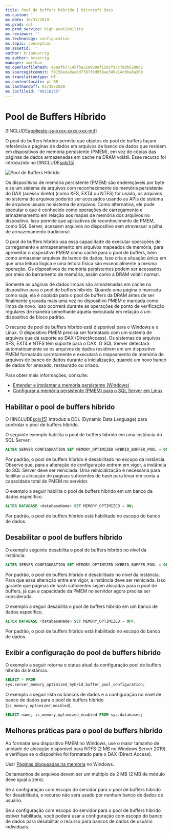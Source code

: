```yaml
---
title: Pool de buffers híbrido | Microsoft Docs
ms.custom: ''
ms.date: 10/31/2019
ms.prod: sql
ms.prod_service: high-availability
ms.reviewer: ''
ms.technology: configuration
ms.topic: conceptual
ms.assetid: ''
author: briancarrig
ms.author: brcarrig
manager: amitban
ms.openlocfilehash: e2aafb77145fbe22a980ef158cfa7c78db6288d2
ms.sourcegitcommit: 58158eda0aa0d7f87f9d958ae349a14c0ba8a209
ms.translationtype: HT
ms.contentlocale: pt-BR
ms.lasthandoff: 03/30/2020
ms.locfileid: "80216255"
---
```

# <a name="hybrid-buffer-pool"></a>Pool de Buffers Híbrido
[!INCLUDE[appliesto-ss-xxxx-xxxx-xxx-md](../../includes/appliesto-ss-xxxx-xxxx-xxx-md.md)]

O pool de buffers híbrido permite que objetos do pool de buffers façam referência a páginas de dados em arquivos de banco de dados que residem em dispositivos de memória persistente (PMEM), em vez de cópias das páginas de dados armazenadas em cache na DRAM volátil. Esse recurso foi introduzido no [!INCLUDE[sqlv15](../../includes/sssqlv15-md.md)].

![Pool de Buffers Híbrido](./media/hybrid-buffer-pool.png)

Os dispositivos de memória persistente (PMEM) são endereçáveis por byte e se um sistema de arquivos com reconhecimento de memória persistente do DAX (acesso direto) (como XFS, EXT4 ou NTFS) for usado, os arquivos no sistema de arquivos poderão ser acessados usando as APIs de sistema de arquivos usuais no sistema de arquivos. Como alternativa, ele pode executar o que é conhecido como operações de carregamento e armazenamento em relação aos mapas de memória dos arquivos no dispositivo. Isso permite que aplicativos de reconhecimento de PMEM, como SQL Server, acessem arquivos no dispositivo sem atravessar a pilha de armazenamento tradicional.

O pool de buffers híbrido usa essa capacidade de executar operações de carregamento e armazenamento em arquivos mapeados de memória, para aproveitar o dispositivo PMEM como cache para o pool de buffers, bem como armazenar arquivos de banco de dados. Isso cria a situação única em que uma leitura lógica e uma leitura física são essencialmente a mesma operação. Os dispositivos de memória persistentes podem ser acessados por meio do barramento de memória, assim como a DRAM volátil normal.

Somente as páginas de dados limpas são armazenadas em cache no dispositivo para o pool de buffers híbrido. Quando uma página é marcada como suja, ela é copiada para o pool de buffers da DRAM antes de ser finalmente gravada mais uma vez no dispositivo PMEM e marcada como limpa de novo. Isso ocorrerá durante as operações de ponto de verificação regulares de maneira semelhante àquela executada em relação a um dispositivo de bloco padrão.

O recurso de pool de buffers híbrido está disponível para o Windows e o Linux. O dispositivo PMEM precisa ser formatado com um sistema de arquivos que dá suporte ao DAX (DirectAccess). Os sistemas de arquivos XFS, EXT4 e NTFS têm suporte para o DAX. O SQL Server detectará automaticamente se os arquivos de dados residirem em um dispositivo PMEM formatado corretamente e executará o mapeamento de memória de arquivos de banco de dados durante a inicialização, quando um novo banco de dados for anexado, restaurado ou criado.

Para obter mais informações, consulte:

* [Entender e implantar a memória persistente (Windows)](/windows-server/storage/storage-spaces/deploy-pmem/)
* [Configurar a memória persistente (PMEM) para o SQL Server em Linux](../../linux/sql-server-linux-configure-pmem.md)


## <a name="enable-hybrid-buffer-pool"></a>Habilitar o pool de buffers híbrido

O [!INCLUDE[sqlv15](../../includes/sssqlv15-md.md)] introduz a DDL (Dynamic Data Language) para controlar o pool de buffers híbrido.

O seguinte exemplo habilita o pool de buffers híbrido em uma instância do SQL Server:

```sql
ALTER SERVER CONFIGURATION SET MEMORY_OPTIMIZED HYBRID_BUFFER_POOL = ON;
```

Por padrão, o pool de buffers híbrido é desabilitado no escopo da instância. Observe que, para a alteração de configuração entrem em vigor, a instância do SQL Server deve ser reiniciada. Uma reinicialização é necessária para facilitar a alocação de páginas suficientes de hash para levar em conta a capacidade total de PMEM no servidor.

O exemplo a seguir habilita o pool de buffers híbrido em um banco de dados específico.

```sql
ALTER DATABASE <databaseName> SET MEMORY_OPTIMIZED = ON;
```

Por padrão, o pool de buffers híbrido está habilitado no escopo do banco de dados.

## <a name="disable-hybrid-buffer-pool"></a>Desabilitar o pool de buffers híbrido

O exemplo seguinte desabilita o pool de buffers híbrido no nível da instância:

```sql
ALTER SERVER CONFIGURATION SET MEMORY_OPTIMIZED HYBRID_BUFFER_POOL = OFF;
```

Por padrão, o pool de buffers híbrido é desabilitado no nível da instância. Para que essa alteração entre em vigor, a instância deve ser reiniciada. Isso garante que páginas de hash suficientes sejam alocadas para o pool de buffers, já que a capacidade da PMEM no servidor agora precisa ser considerada.

O exemplo a seguir desabilita o pool de buffers híbrido em um banco de dados específico.

```sql
ALTER DATABASE <databaseName> SET MEMORY_OPTIMIZED = OFF;
```

Por padrão, o pool de buffers híbrido está habilitado no escopo do banco de dados.

## <a name="view-hybrid-buffer-pool-configuration"></a>Exibir a configuração do pool de buffers híbrido

O exemplo a seguir retorna o status atual da configuração pool de buffers híbrido da instância.

```sql
SELECT * FROM
sys.server_memory_optimized_hybrid_buffer_pool_configuration;
```

O exemplo a seguir lista os bancos de dados e a configuração no nível de banco de dados para o pool de buffers híbrido (`is_memory_optimized_enabled`).

```sql
SELECT name, is_memory_optimized_enabled FROM sys.databases;
```

## <a name="best-practices-for-hybrid-buffer-pool"></a>Melhores práticas para o pool de buffers híbrido

Ao formatar seu dispositivo PMEM no Windows, use o maior tamanho de unidade de alocação disponível para NTFS (2 MB no Windows Server 2019) e verifique se o dispositivo foi formatado para o DAX (Direct Access).

Usar [Páginas bloqueadas na memória](./enable-the-lock-pages-in-memory-option-windows.md) no Windows.

Os tamanhos de arquivos devem ser um múltiplo de 2 MB (2 MB de módulo deve igual a zero).

Se a configuração com escopo do servidor para o pool de buffers híbrido for desabilitada, o recurso não será usado por nenhum banco de dados de usuário.

Se a configuração com escopo do servidor para o pool de buffers híbrido estiver habilitada, você poderá usar a configuração com escopo do banco de dados para desabilitar o recurso para bancos de dados de usuário individuais.
